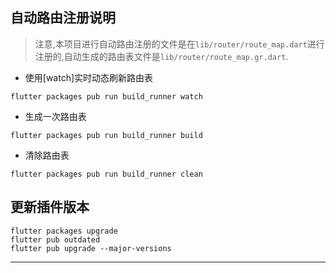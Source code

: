 
## 自动路由注册说明

> 注意,本项目进行自动路由注册的文件是在`lib/router/route_map.dart`进行注册的,自动生成的路由表文件是`lib/router/route_map.gr.dart`.

* 使用[watch]实时动态刷新路由表
```
flutter packages pub run build_runner watch
```
* 生成一次路由表
```
flutter packages pub run build_runner build
```
* 清除路由表
```
flutter packages pub run build_runner clean
```

## 更新插件版本

```
flutter packages upgrade
flutter pub outdated
flutter pub upgrade --major-versions
```

---

